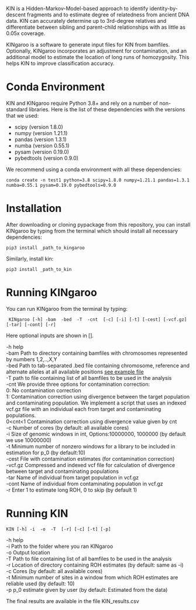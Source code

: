 KIN is a Hidden-Markov-Model-based approach to identify identity-by-descent fragments and to
estimate degree of relatedness from ancient DNA data. KIN can accurately determine up to
3rd-degree relatives and differentiate between sibling and parent-child relationships with
as little as 0.05x coverage.

KINgaroo is a software to generate input files for KIN from bamfiles. Optionally,
KINgaroo incorporates an adjustment for contamination, and an additional model to estimate the
location of long runs of homozygosity. This helps KIN to improve classification accuracy.

# Conda Environment
KIN and KINgaroo require Python 3.8+ and rely on a number of non-standard libraries. Here is
the list of these dependencies with the versions that we used:

- scipy (version 1.8.0)
- numpy (version 1.21.1)
- pandas (version 1.3.1)
- numba (version 0.55.1)
- pysam (version 0.19.0)
- pybedtools (version 0.9.0)

We recommend using a conda environment with all these dependencies:
```
conda create -n test1 python=3.8 scipy=1.8.0 numpy=1.21.1 pandas=1.3.1 numba=0.55.1 pysam=0.19.0 pybedtools=0.9.0
```
# Installation
After downloading or cloning pypackage from this repository, you can install KINgaroo
by typing from the terminal which should install all necessary dependencies:
```
pip3 install _path_to_kingaroo
```
Similarly, install kin:
```
pip3 install _path_to_kin
```

# Running KINgaroo
You can run KINgaroo from the terminal by typing:
```
 KINgaroo [-h] -bam  -bed  -T  -cnt  [-c] [-i] [-t] [-cest] [-vcf.gz] [-tar] [-cont] [-r]
```
<p>Here optional inputs are shown in [].

-h help<br>
-bam Path to directory containing bamfiles with chromosomes represented by numbers 1,2,..,X,Y<br>
-bed Path to tab-separated .bed file containing chromosome, reference and alternate alleles at all
     available positions [see example file](example_files/bedfile.bed)<br>
-T path to file containing list of all bamfiles to be used in the analysis<br>
-cnt We provide three options for contamination correction:<br>
  0: No contamination correction<br>
  1: Contamination correction using divergence between the target population and contaminating population. We
     implement a script that uses an indexed vcf.gz file with an individual each from target and contaminating
     populations.<br>
  0<cnt<1 Contamination correction using divergence value given by cnt<br>
-c Number of cores (by default: all available cores)<br>
-i Size of genomic windows in int, Options:10000000, 1000000 (by default we use 10000000)<br>
-t Minimum number of nonzero windows for a library to be included in estimation for p_0 (by default:10)<br>
-cest File with contamination estimates (for contamination correction)<br>
-vcf.gz Compressed and indexed vcf file for calculation of divergence between target and contaminating populations<br>
-tar Name of individual from target population in vcf.gz<br>
-cont Name of individual from contaminating population in vcf.gz<br>
-r Enter 1 to estimate long ROH, 0 to skip (by default 1)<br>

# Running KIN
```
KIN [-h] -i  -o  -T  [-r] [-c] [-t] [-p]
```
-h help<br>
-i Path to the folder where you ran KINgaroo<br>
-o Output location<br>
-T Path to file containing list of all bamfiles to be used in the analysis<br>
-r Location of directory containing ROH estimates (by default: same as -i)<br>
-c Cores (by default: all available cores)<br>
-t Minimum number of sites in a window from which ROH estimates are reliable used (by default: 10)<br>
-p p_0 estimate given by user (by default: Estimated from the data)<br>


The final results are available in the file KIN_results.csv<br></p>
